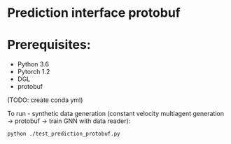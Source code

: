 # Prediction interface protobuf
 
# Prerequisites:
* Python 3.6
* Pytorch 1.2
* DGL
* protobuf

(TODO: create conda yml)

To run - synthetic data generation (constant velocity multiagent generation -> protobuf -> train GNN with data reader):

```
python ./test_prediction_protobuf.py
```
